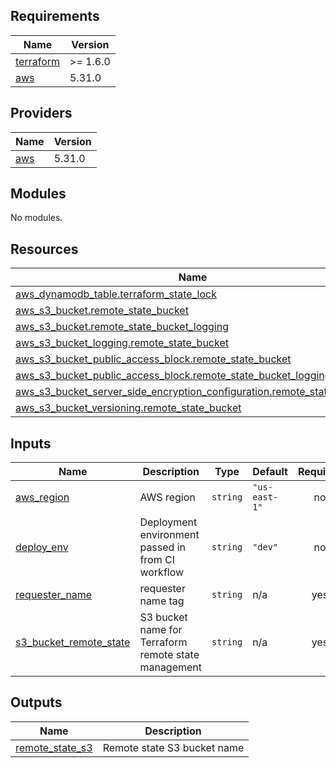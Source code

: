 <!-- BEGIN_TF_DOCS -->
## Requirements

| Name | Version |
|------|---------|
| <a name="requirement_terraform"></a> [terraform](#requirement\_terraform) | >= 1.6.0 |
| <a name="requirement_aws"></a> [aws](#requirement\_aws) | 5.31.0 |

## Providers

| Name | Version |
|------|---------|
| <a name="provider_aws"></a> [aws](#provider\_aws) | 5.31.0 |

## Modules

No modules.

## Resources

| Name | Type |
|------|------|
| [aws_dynamodb_table.terraform_state_lock](https://registry.terraform.io/providers/hashicorp/aws/5.31.0/docs/resources/dynamodb_table) | resource |
| [aws_s3_bucket.remote_state_bucket](https://registry.terraform.io/providers/hashicorp/aws/5.31.0/docs/resources/s3_bucket) | resource |
| [aws_s3_bucket.remote_state_bucket_logging](https://registry.terraform.io/providers/hashicorp/aws/5.31.0/docs/resources/s3_bucket) | resource |
| [aws_s3_bucket_logging.remote_state_bucket](https://registry.terraform.io/providers/hashicorp/aws/5.31.0/docs/resources/s3_bucket_logging) | resource |
| [aws_s3_bucket_public_access_block.remote_state_bucket](https://registry.terraform.io/providers/hashicorp/aws/5.31.0/docs/resources/s3_bucket_public_access_block) | resource |
| [aws_s3_bucket_public_access_block.remote_state_bucket_logging](https://registry.terraform.io/providers/hashicorp/aws/5.31.0/docs/resources/s3_bucket_public_access_block) | resource |
| [aws_s3_bucket_server_side_encryption_configuration.remote_state_bucket](https://registry.terraform.io/providers/hashicorp/aws/5.31.0/docs/resources/s3_bucket_server_side_encryption_configuration) | resource |
| [aws_s3_bucket_versioning.remote_state_bucket](https://registry.terraform.io/providers/hashicorp/aws/5.31.0/docs/resources/s3_bucket_versioning) | resource |

## Inputs

| Name | Description | Type | Default | Required |
|------|-------------|------|---------|:--------:|
| <a name="input_aws_region"></a> [aws\_region](#input\_aws\_region) | AWS region | `string` | `"us-east-1"` | no |
| <a name="input_deploy_env"></a> [deploy\_env](#input\_deploy\_env) | Deployment environment passed in from CI workflow | `string` | `"dev"` | no |
| <a name="input_requester_name"></a> [requester\_name](#input\_requester\_name) | requester name tag | `string` | n/a | yes |
| <a name="input_s3_bucket_remote_state"></a> [s3\_bucket\_remote\_state](#input\_s3\_bucket\_remote\_state) | S3 bucket name for Terraform remote state management | `string` | n/a | yes |

## Outputs

| Name | Description |
|------|-------------|
| <a name="output_remote_state_s3"></a> [remote\_state\_s3](#output\_remote\_state\_s3) | Remote state S3 bucket name |
<!-- END_TF_DOCS -->